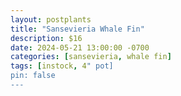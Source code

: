 ```yaml
---
layout: postplants
title: "Sansevieria Whale Fin"
description: $16
date: 2024-05-21 13:00:00 -0700
categories: [sansevieria, whale fin]
tags: [instock, 4" pot]
pin: false
---
```

